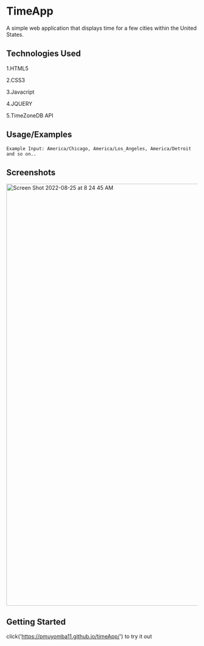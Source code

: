 # TimeApp

A simple web application that displays time for a few cities within the United States.


## Technologies Used
1.HTML5

2.CSS3

3.Javacript

4.JQUERY

5.TimeZoneDB API




## Usage/Examples

```
Example Input: America/Chicago, America/Los_Angeles, America/Detroit and so on..
```


## Screenshots

<img width="1110" alt="Screen Shot 2022-08-25 at 8 24 45 AM" src="https://user-images.githubusercontent.com/111797748/186672170-def9a2e2-7c90-4b60-8f31-b261b7c22b1f.png">


## Getting Started
click('https://pmuyomba11.github.io/timeApp/') to try it out




